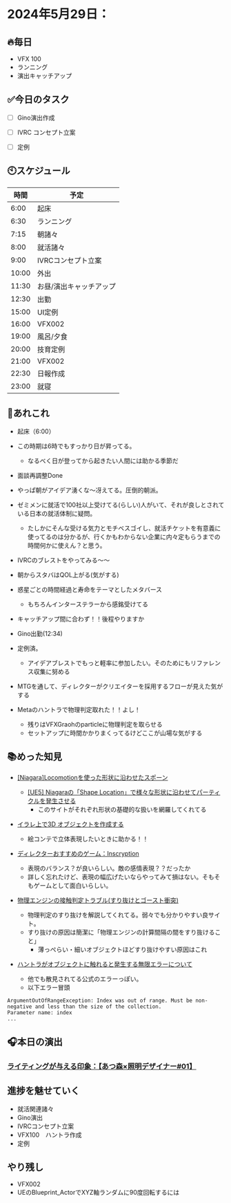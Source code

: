 
# 2024年5月29日：

## 🔥毎日
- VFX 100
- ランニング
- 演出キャッチアップ

## ✅今日のタスク
- [ ] Gino演出作成
- [ ] IVRC コンセプト立案
- [ ] 定例


## 🕙スケジュール
| 時間 |  予定 |
|----|----|
|6:00|起床|
|6:30|ランニング|
|7:15|朝諸々|
|8:00|就活諸々|
|9:00|IVRCコンセプト立案|
|10:00|外出|
|11:30|お昼/演出キャッチアップ|
|12:30|出勤|
|15:00|UI定例|
|16:00|VFX002|
|19:00|風呂/夕食|
|20:00|技育定例|
|21:00|VFX002|
|22:30|日報作成|
|23:00|就寝|


## 📌あれこれ
- 起床（6:00）
- この時期は6時でもすっかり日が昇ってる。
  - なるべく日が登ってから起きたい人間には助かる季節だ
 
- 面談再調整Done

- やっぱ朝がアイデア湧くな～冴えてる。圧倒的朝派。
- ゼミメンに就活で100社以上受けてる(らしい)人がいて、それが良しとされている日本の就活体制に疑問。
  - たしかにそんな受ける気力とモチベスゴイし、就活チケットを有意義に使ってるのは分かるが、行くかもわからない企業に内々定もらうまでの時間何かに使えん？と思う。

- IVRCのブレストをやってみる～～
- 朝からスタバはQOL上がる(気がする)

- 惑星ごとの時間経過と寿命をテーマとしたメタバース
  - もちろんインターステラーから感銘受けてる
 
- キャッチアップ間に合わず！！後程やりますか
- Gino出勤(12:34)

- 定例済。
  - アイデアブレストでもっと軽率に参加したい。そのためにもリファレンス収集に努める

- MTGを通して、ディレクターがクリエイターを採用するフローが見えた気がする

- Metaのハントラで物理判定取れた！！よし！
  - 残りはVFXGraohのparticleに物理判定を取らせる
  - セットアップに時間かかりまくってるけどここが山場な気がする

## 📚めった知見
- [[Niagara]Locomotionを使った形状に沿わせたスポーン](https://www.ultra-noob.com/blog/2021/65/)
  - [[UE5] Niagaraの「Shape Location」で様々な形状に沿わせてパーティクルを発生させる](https://historia.co.jp/archives/29966/)
    - このサイトがそれぞれ形状の基礎的な扱いを網羅してくれてる
   
- [イラレ上で3D オブジェクトを作成する](https://helpx.adobe.com/jp/illustrator/using/creating-3d-objects.html)
  - 絵コンテで立体表現したいときに助かる！！
 
- [ディレクターおすすめのゲーム：Inscryption](https://store.steampowered.com/app/1092790/Inscryption/?l=japanese)
  - 表現のバランス？が良いらしい。敵の感情表現？？だったか
  - 詳しく忘れたけど、表現の幅広げたいならやってみて損はない。そもそもゲームとして面白いらしい。

- [物理エンジンの接触判定トラブル(すり抜けとゴースト衝突)](https://zenn.dev/botamochi6277/articles/219908be4bfc4f)
  - 物理判定のすり抜けを解説してくれてる。弱々でも分かりやすい良サイト。
  - すり抜けの原因は簡潔に「物理エンジンの計算間隔の間をすり抜けること」
    - 薄っぺらい・細いオブジェクトほどすり抜けやすい原因はこれ
- [ハントラがオブジェクトに触れると発生する無限エラーについて](https://forum.unity.com/threads/xrpass-getviewport-exceptions-in-editor.1577916/)
  - 他でも散見されてる公式のエラーっぽい。
  - 以下エラー冒頭
```
ArgumentOutOfRangeException: Index was out of range. Must be non-negative and less than the size of the collection.
Parameter name: index 
...
```
## 🎧本日の演出
### [ライティングが与える印象：【あつ森×照明デザイナー#01】](https://www.youtube.com/watch?v=Y6Lpn_n-BXo&list=WL&index=7&t=1185s)



## 進捗を魅せていく
- 就活関連諸々
- Gino演出
- IVRCコンセプト立案
- VFX100　ハントラ作成
- 定例


## やり残し
- VFX002
- UEのBlueprint_ActorでXYZ軸ランダムに90度回転するには
